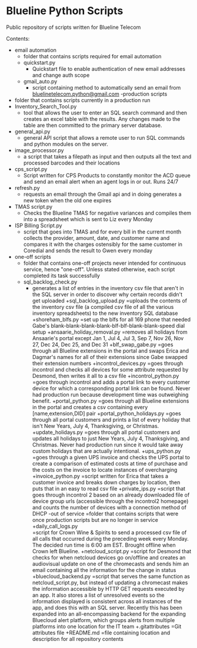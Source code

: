 # Blueline Python Scripts
Public repository of scripts written for Blueline Telecom

Contents:

- email automation
  - folder that contains scripts required for email automation
  - quickstart.py
    - Quickstart file to enable authentication of new email addresses and change auth scope
  - gmail_auto.py
    - script containing method to automatically send an email from bluelinetelecom.python@gmail.com
-production scripts
 - folder that contains scripts currently in a production run
 - Inventory_Search_Tool.py
   - tool that allows the user to enter an SQL search command and then creates an excel table with the results. Any changes made to the table are then committed to the primary server database.
 - general_api.py
   - general API script that allows a remote user to run SQL commands and python modules on the server.
 - image_processor.py
   - a script that takes a filepath as input and then outputs all the text and processed barcodes and their locations
 - cps_script.py
   - Script written for CPS Products to constantly monitor the ACD queue and send an email alert when an agent logs in or out. Runs 24/7
 - refresh.py
   - requests an email through the Gmail api and in doing generates a new token when the old one expires
 - TMAS script.py
   - Checks the Blueline TMAS for negative variances and compiles them into a spreadsheet which is sent to Liz every Monday
 - ISP Billing Script.py
   - script that goes into TMAS and for every bill in the current month collects the provider, amount, date, and customer name and compares it with the charges ostensibly for the same customer in Coredial and sends the result to Gwen every monday
- one-off scripts
  - folder that contains one-off projects never intended for continuous service, hence "one-off". Unless stated otherwise, each script completed its task successfully
  - sql_backlog_check.py
    - generates a list of entries in the inventory csv file that aren't in the SQL server in order to discover why certain records didn't get uploaded
	+sql_backlog_upload.py
	    =uploads the contents of the inventory csv file (a compiled csv file of all the various inventory spreadsheets) to the new inventory SQL database
        +shoreham_blfs.py
            =set up the blfs for all 169 phone that needed Gabe's blank-blank-blank-blank-blf-blf-blank-blank-speed dial setup
        +ansaarie_holiday_removal.py
            =removes all holidays from Ansaarie's portal except Jan 1, Jul 4, Jul 3, Sep 7, Nov 26, Nov 27, Dec 24, Dec 25, and Dec 31
        +blf_swap_gabe.py
            =goes through all Blueline extensions in the portal and swaps Erica and Dagmar's names for all of their extensions since Gabe swapped their extension numbers
        +incontrol_devices.py
            =goes through incontrol and checks all devices for some attribute requested by Desmond, then writes it all to a csv file
        +incontrol_python.py
            =goes through incontrol and adds a portal link to every customer device for which a corresponding portal link can be found. Never had production run because development time was outweighing benefit.
        +portal_python.py
            =goes through all Blueline extensions in the portal and creates a csv containing every [name,extension,DID] pair
        +portal_python_holidays.py
            =goes through all portal customers and prints a list of every holiday that isn't New Years, July 4, Thanksgiving, or Christmas.
        +update_holidays.py
            =goes through all portal customers and updates all holidays to just New Years, July 4, Thanksgiving, and Christmas. Never had production run since it would take away custom holidays that are actually intentional.
        +ups_python.py
            =goes through a given UPS invoice and checks the UPS portal to create a comparison of estimated costs at time of purchase and the costs on the invoice to locate instances of overcharging
        +invoice_python.py
            =script written for Erica that takes a customer invoice and breaks down charges by location, then puts that in an easy to read csv file
        +private_ips.py
            =script that goes through incontrol 2 based on an already downloaded file of device group urls (accessible through the incontrol2 homepage) and counts the number of devices with a connection method of DHCP
    -out of service
        =folder that contains scripts that were once production scripts but are no longer in service
        +daily_call_logs.py   
            =script for Crown Wine & Spirits to send a processed csv file of all calls that occurred during the preceding week every Monday. The decided run time is 6:00 am EST. Brought offline when Crown left Blueline.
        +netcloud_script.py
            =script for Desmond that checks for when netcloud devices go on/offline and creates an audiovisual update on one of the chromecasts and sends him an email containing all the information for the change in status
        +bluecloud_backend.py
            =script that serves the same function as netcloud_script.py, but instead of updating a chromecast makes the information accessible by HTTP GET requests executed by an app. It also stores a list of unresolved events so the information displayed is consistent across all instances of the app, and does this with an SQL server. Recently this has been expanded into an all-encompassing backend for the expanding Bluecloud alert platform, which groups alerts from multiple platforms into one location for the IT team
    +.gitattributes
        =Git attributes file
    +README.md
        =file containing location and description for all repository contents
